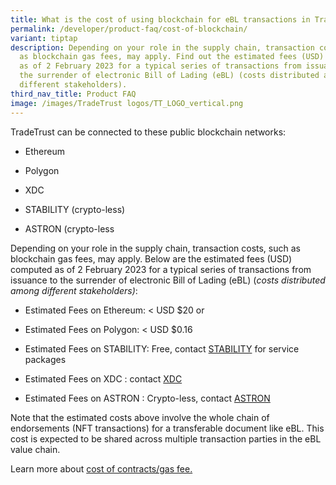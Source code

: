 ```yaml
---
title: What is the cost of using blockchain for eBL transactions in TradeTrust?
permalink: /developer/product-faq/cost-of-blockchain/
variant: tiptap
description: Depending on your role in the supply chain, transaction costs, such
  as blockchain gas fees, may apply. Find out the estimated fees (USD) computed
  as of 2 February 2023 for a typical series of transactions from issuance to
  the surrender of electronic Bill of Lading (eBL) (costs distributed among
  different stakeholders).
third_nav_title: Product FAQ
image: /images/TradeTrust logos/TT_LOGO_vertical.png
---
```

<p>TradeTrust can be connected to these public blockchain networks:</p>
<ul data-tight="true" class="tight">
<li>
<p>Ethereum</p>
</li>
<li>
<p>P﻿olygon</p>
</li>
<li>
<p>XDC</p>
</li>
<li>
<p>STABILITY (crypto-less)</p>
</li>
<li>
<p>ASTRON (crypto-less</p>
</li>
</ul>
<p>Depending on your role in the supply chain, transaction costs, such as
blockchain gas fees, may apply. Below are the estimated fees (USD) computed
as of 2 February 2023 for a typical series of transactions from issuance
to the surrender of electronic Bill of Lading (eBL) (<em>costs distributed among different stakeholders)</em>:</p>
<ul data-tight="true" class="tight">
<li>
<p>Estimated Fees on Ethereum: &lt; USD $20 or</p>
</li>
<li>
<p>Estimated Fees on Polygon: &lt; USD $0.16</p>
</li>
<li>
<p>Estimated Fees on STABILITY: Free, contact <a href="mailto:klay@stabilityprotocol.com" rel="noopener noreferrer nofollow" target="_blank">STABILITY</a> for service packages</p>
</li>
<li>
<p>Estimated Fees on XDC : contact <a href="mailto:sunil@xinfin.org" rel="noopener noreferrer nofollow" target="_blank">XDC</a>
</p>
</li>
<li>
<p>Estimated Fees on ASTRON : Crypto-less, contact <a href="mailto:youxiaoyu@caict.ac.cn" rel="noopener nofollow" target="_blank">ASTRON</a>
</p>
</li>
</ul>
<p>Note that the estimated costs above involve the whole chain of endorsements
(NFT transactions) for a transferable document like eBL. This cost is expected
to be shared across multiple transaction parties in the eBL value chain.</p>
<p>Learn more about <a href="https://docs.tradetrust.io/docs/topics/introduction/estimated-cost-for-transactions/" rel="noopener noreferrer nofollow" target="_blank">cost of contracts/gas fee.</a>
</p>
<p></p>